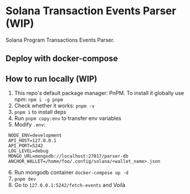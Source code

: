 # Solana Transaction Events Parser (WIP)

Solana Program Transactions Events Parser.

## Deploy with docker-compose

## How to run locally (WIP)

1. This repo's default package manager: PnPM. To install it globally use npm: `npm i -g pnpm`
2. Check whether it works: `pnpm -v`
3. `pnpm i` to install deps
4. Run `pnpm copy:env` to transfer env variables
5. Modify `.env`:
  ```shellscript
   NODE_ENV=development
   API_HOST=127.0.0.1
   API_PORT=5242
   LOG_LEVEL=debug
   MONGO_URL=mongodb://localhost:27017/parser-db
   ANCHOR_WALLET=/home/foo/.config/solana/<wallet_name>.json
   ```
6. Run mongodb container `docker-compose up -d`
7. `pnpm dev`
8. Go to `127.0.0.1:5242/fetch-events` and Voilà
